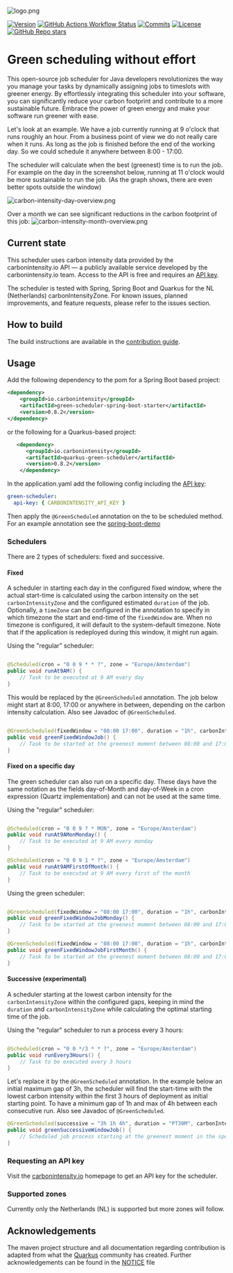 ![logo.png](images/green-scheduler-logo.png)

[![Version](https://img.shields.io/maven-central/v/io.carbonintensity/scheduler-bom?logo=apache-maven&style=for-the-badge)](https://search.maven.org/artifact/io.carbonintensity/scheduler-bom)
[![GitHub Actions Workflow Status](https://img.shields.io/github/actions/workflow/status/carbonintensityio/scheduler/build.yml?branch=main&style=for-the-badge)](https://github.com/carbonintensityio/scheduler/actions?query=workflow%3ABuild)
[![Commits](https://img.shields.io/github/commit-activity/m/carbonintensityio/scheduler.svg?label=commits&style=for-the-badge&logo=git&logoColor=white)](https://github.com/carbonintensityio/scheduler/pulse)
[![License](https://img.shields.io/github/license/quarkusio/quarkus?style=for-the-badge&logo=apache&color=brightgreen)](https://www.apache.org/licenses/LICENSE-2.0)
[![GitHub Repo stars](https://img.shields.io/github/stars/carbonintensityio/scheduler?style=for-the-badge)](https://github.com/carbonintensityio/scheduler/stargazers)

# Green scheduling without effort
This open-source job scheduler for Java developers revolutionizes the way you manage your tasks by dynamically assigning jobs to timeslots with greener energy. By effortlessly integrating this scheduler into your software, you can significantly reduce your carbon footprint and contribute to a more sustainable future. Embrace the power of green energy and make your software run greener with ease.

Let's look at an example. We have a job currently running at 9 o'clock that runs roughly an hour. From a business point of view we do not really care when it runs. As long as the job is finished before the end of the working day. So we could schedule it anywhere between 8:00 - 17:00.

The scheduler will calculate when the best (greenest) time is to run the job. For example on the day in the screenshot below, running at 11 o'clock would be more sustainable to run the job. (As the graph shows, there are even better spots outside the window)

![carbon-intensity-day-overview.png](images/carbon-intensity-day-overview.png)

Over a month we can see significant reductions in the carbon footprint of this job:
![carbon-intensity-month-overview.png](images/carbon-intensity-month-overview.png)

## Current state
This scheduler uses carbon intensity data provided by the carbonintensity.io API — a publicly available service developed by the carbonintensity.io team. Access to the API is free and requires an [API key](#requesting-an-api-key).

The scheduler is tested with Spring, Spring Boot and Quarkus for the NL (Netherlands) carbonIntensityZone. For known issues, planned improvements, and feature requests, please refer to the issues section.

## How to build
The build instructions are available in the [contribution guide](CONTRIBUTING.md).

## Usage
Add the following dependency to the pom for a Spring Boot based project:
```xml
<dependency>
    <groupId>io.carbonintensity</groupId>
    <artifactId>green-scheduler-spring-boot-starter</artifactId>
    <version>0.8.2</version>
</dependency>
```

or the following for a Quarkus-based project:
```xml
   <dependency>
      <groupId>io.carbonintensity</groupId>
      <artifactId>quarkus-green-scheduler</artifactId>
      <version>0.8.2</version>
    </dependency>
```

In the application.yaml add the following config including the [API key](#requesting-an-api-key):

```yaml
green-scheduler:
  api-key: { CARBONINTENSITY_API_KEY }
```

Then apply the `@GreenScheduled` annotation on the to be scheduled method. For an example annotation see the [spring-boot-demo](https://github.com/carbonintensityio/green-scheduling-spring-boot-demo) 

### Schedulers
There are 2 types of schedulers: fixed and successive.

#### Fixed
A scheduler in starting each day in the configured fixed window, where the actual start-time is calculated using the carbon intensity on the set `carbonIntensityZone` and the configured estimated `duration` of the job. Optionally, a `timeZone` can be configured in the annotation to specify in which timezone the start and end-time of the `fixedWindow` are. When no timezone is configured, it will default to the system-default timezone. Note that if the application is redeployed during this window, it might run again.

Using the "regular" scheduler:
```java

@Scheduled(cron = "0 0 9 * * ?", zone = "Europe/Amsterdam")
public void runAt9AM() {
    // Task to be executed at 9 AM every day
}
```

This would be replaced by the `@GreenScheduled` annotation. The job below might start at 8:00, 17:00 or anywhere in between, depending on the carbon intensity calculation. Also see Javadoc of `@GreenScheduled`.
```java

@GreenScheduled(fixedWindow = "08:00 17:00", duration = "1h", carbonIntensityZone = "NL", timeZone = "Europe/Amsterdam")
public void greenFixedWindowJob() {
    // Task to be started at the greenest moment between 08:00 and 17:00
}
```

#### Fixed on a specific day
The green scheduler can also run on a specific day. These days have the same notation as the fields day-of-Month and day-of-Week in a cron expression (Quartz implementation) and can not be used at the same time.  

Using the "regular" scheduler:
```java

@Scheduled(cron = "0 0 9 ? * MON", zone = "Europe/Amsterdam")
public void runAt9AMonMonday() {
    // Task to be executed at 9 AM every monday
}

@Scheduled(cron = "0 0 9 1 * ?", zone = "Europe/Amsterdam")
public void runAt9AMFirstOfMonth() {
    // Task to be executed at 9 AM every first of the month
}

```

Using the green scheduler:
```java

@GreenScheduled(fixedWindow = "08:00 17:00", duration = "1h", carbonIntensityZone = "NL", timeZone = "Europe/Amsterdam", dayOfWeek= "MON")
public void greenFixedWindowJobMonday() {
    // Task to be started at the greenest moment between 08:00 and 17:00
}

@GreenScheduled(fixedWindow = "08:00 17:00", duration = "1h", carbonIntensityZone = "NL", timeZone = "Europe/Amsterdam", dayOfMonth= "1")
public void greenFixedWindowJobFirstMonth() {
    // Task to be started at the greenest moment between 08:00 and 17:00
}
```

#### Successive (experimental)
A scheduler starting at the lowest carbon intensity for the `carbonIntensityZone` within the configured gaps, keeping in mind the `duration` and `carbonIntensityZone` while calculating the optimal starting time of the job.

Using the "regular" scheduler to run a process every 3 hours:
```java

@Scheduled(cron = "0 0 */3 * * ?", zone = "Europe/Amsterdam")
public void runEvery3Hours() {
    // Task to be executed every 3 hours
}
```

Let's replace it by the `@GreenScheduled` annotation. In the example below an initial maximum gap of 3h, the scheduler will find the start-time with the lowest carbon intensity within the first 3 hours of deployment as initial starting point. To have a minimum gap of 1h and max of 4h between each consecutive run. Also see Javadoc of `@GreenScheduled`.

```java
@GreenScheduled(successive = "3h 1h 4h", duration = "PT30M", carbonIntensityZone = "NL")
public void greenSuccessiveWindowJob() {
    // Scheduled job process starting at the greenest moment in the specified window
}
```

### Requesting an API key
Visit the [carbonintensity.io](https://carbonintensity.io) homepage to get an API key for the scheduler.

### Supported zones
Currently only the Netherlands (NL) is supported but more zones will follow.

## Acknowledgements
The maven project structure and all documentation regarding contribution is adapted from
what the [Quarkus](https://github.com/quarkusio/quarkus) community has created. Further acknowledgements can be found in the [NOTICE](NOTICE) file
